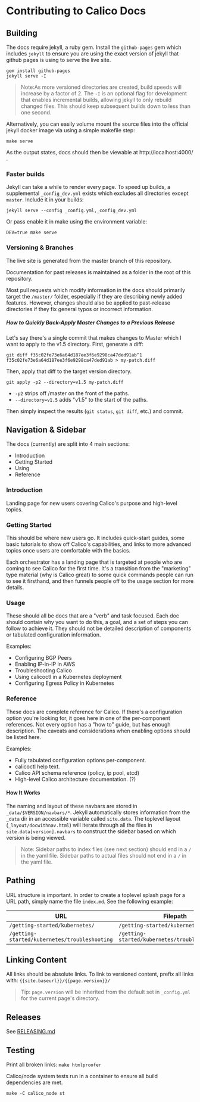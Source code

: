 # Contributing to Calico Docs

## Building

The docs require jekyll, a ruby gem. Install the `github-pages` gem which includes
`jekyll` to ensure you are using the exact version of jekyll that github pages
is using to serve the live site.

```
gem install github-pages
jekyll serve -I
```

>Note:As more versioned directories are created, build speeds will increase by a
factor of 2. The `-I` is an optional flag for development that enables
incremental builds, allowing jekyll to only rebuild changed files. This should
keep subsequent builds down to less than one second.


Alternatively, you can easily volume mount the source files into the official jekyll docker image via using a simple makefile step:

```
make serve
```

As the output states, docs should then be viewable at http://localhost:4000/ .

### Faster builds

Jekyll can take a while to render every page. To speed up builds, a supplemental `_config_dev.yml` exists which excludes all
directories except `master`. Include it in your builds:

```
jekyll serve --config _config.yml,_config_dev.yml
```

Or pass enable it in make using the environment variable:

```
DEV=true make serve
```

### Versioning & Branches

The live site is generated from the master branch of this repository.

Documentation for past releases is maintained as a folder in the root of this repository.

Most pull requests which modify information in the docs should primarily target
the `/master/` folder, especially if they are describing newly added features.
However, changes should also be applied to past-release directories if they fix
general typos or incorrect information.

##### How to Quickly Back-Apply Master Changes to a Previous Release
Let's say there's a single commit that makes changes to Master which I want
to apply to the v1.5 directory. First, generate a diff:
```
git diff f35c02fe73e6a64d187ee3f6e9298ca47ded91ab^1 f35c02fe73e6a64d187ee3f6e9298ca47ded91ab > my-patch.diff
```

Then, apply that diff to the target version directory.
```
git apply -p2 --directory=v1.5 my-patch.diff
```
- `-p2` strips off /master on the front of the paths.
- `--directory=v1.5` adds "v1.5" to the start of the paths.

Then simply inspect the results (`git status`, `git diff`, etc.) and commit.

## Navigation & Sidebar

The docs (currently) are split into 4 main sections:

- Introduction
- Getting Started
- Using
- Reference

### Introduction

Landing page for new users covering Calico's purpose and high-level topics.

### Getting Started

This should be where new users go. It includes quick-start guides, some basic
tutorials to show off Calico's capabilities, and links to more advanced topics
once users are comfortable with the basics.

Each orchestrator has a landing page that is targeted at people who are coming
to see Calico for the first time. It's a transition from the "marketing" type
material (why is Calico great) to some quick commands people can run to see it
firsthand, and then funnels people off to the usage section for more details.

### Usage

These should all be docs that are a "verb" and task focused. Each doc should
contain why you want to do this, a goal, and a set of steps you can follow to
achieve it. They should not be detailed description of components or tabulated
configuration information.

Examples:

- Configuring BGP Peers
- Enabling IP-in-IP in AWS
- Troubleshooting Calico
- Using calicoctl in a Kubernetes deployment
- Configuring Egress Policy in Kubernetes

### Reference

These docs are complete reference for Calico. If there's a configuration
option you're looking for, it goes here in one of the per-component
references. Not every option has a "how to" guide, but has enough description.
The caveats and considerations when enabling options should be listed here.

Examples:

- Fully tabulated configuration options per-component.
- calicoctl help text.
- Calico API schema reference (policy, ip pool, etcd)
- High-level Calico architecture documentation. (?)

#### How It Works

The naming and layout of these navbars are stored in `_data/$VERSION/navbars/*`. Jekyll automatically stores information from the `_data` dir in an accessible variable called `site.data`. The toplevel layout (`_layout/docwithnav.html`) will iterate through all the files in `site.data[version].navbars` to construct the sidebar based on which version is being viewed.

> Note: Sidebar paths to index files (see next section) should end in a `/` in the yaml file. Sidebar paths to actual files should not end in a `/` in the yaml file.

## Pathing

URL structure is important. In order to create a toplevel splash page for a URL path, simply name the file `index.md`. See the following example:


| URL                                           | Filepath                                         |
|-----------------------------------------------|--------------------------------------------------|
| `/getting-started/kubernetes/`                | `/getting-started/kubernetes/index.md`           |
| `/getting-started/kubernetes/troubleshooting` | `/getting-started/kubernetes/troubleshooting.md` |


## Linking Content

All links should be absolute links. To link to versioned content, prefix all links with: `{{site.baseurl}}/{{page.version}}/`

> Tip: `page.version` will be inherited from the default set in `_config.yml` for the current page's directory.

## Releases

See [RELEASING.md](RELEASING.md)

## Testing

Print all broken links: `make htmlproofer`

Calico/node system tests run in a container to ensure all build dependencies are met.

```
make -C calico_node st
```
